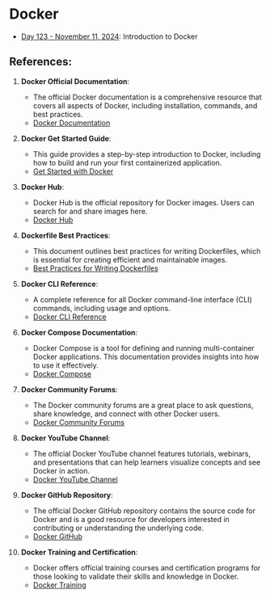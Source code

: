 # Docker

- [Day 123 - November 11, 2024](https://github.com/StartSteps-Digital-Education-GmbH/Course-Navigator/tree/main/Curriculum/03.%20Docker/Day%20123): Introduction to Docker


## References:
1. **Docker Official Documentation**:
   - The official Docker documentation is a comprehensive resource that covers all aspects of Docker, including installation, commands, and best practices.
   - [Docker Documentation](https://docs.docker.com/)

2. **Docker Get Started Guide**:
   - This guide provides a step-by-step introduction to Docker, including how to build and run your first containerized application.
   - [Get Started with Docker](https://docs.docker.com/get-started/)

3. **Docker Hub**:
   - Docker Hub is the official repository for Docker images. Users can search for and share images here.
   - [Docker Hub](https://hub.docker.com/)

4. **Dockerfile Best Practices**:
   - This document outlines best practices for writing Dockerfiles, which is essential for creating efficient and maintainable images.
   - [Best Practices for Writing Dockerfiles](https://docs.docker.com/develop/develop-images/dockerfile_best-practices/)

5. **Docker CLI Reference**:
   - A complete reference for all Docker command-line interface (CLI) commands, including usage and options.
   - [Docker CLI Reference](https://docs.docker.com/engine/reference/commandline/cli/)

6. **Docker Compose Documentation**:
   - Docker Compose is a tool for defining and running multi-container Docker applications. This documentation provides insights into how to use it effectively.
   - [Docker Compose](https://docs.docker.com/compose/)

7. **Docker Community Forums**:
   - The Docker community forums are a great place to ask questions, share knowledge, and connect with other Docker users.
   - [Docker Community Forums](https://forums.docker.com/)

8. **Docker YouTube Channel**:
   - The official Docker YouTube channel features tutorials, webinars, and presentations that can help learners visualize concepts and see Docker in action.
   - [Docker YouTube Channel](https://www.youtube.com/@DockerInc)

9. **Docker GitHub Repository**:
   - The official Docker GitHub repository contains the source code for Docker and is a good resource for developers interested in contributing or understanding the underlying code.
   - [Docker GitHub](https://github.com/docker)

10. **Docker Training and Certification**:
    - Docker offers official training courses and certification programs for those looking to validate their skills and knowledge in Docker.
    - [Docker Training](https://docs.docker.com/get-started/resources/#docker-training)
